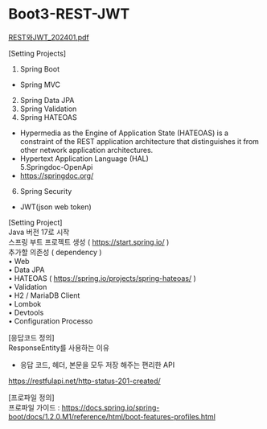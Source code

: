 # Boot3-REST-JWT  
[REST와JWT_202401.pdf](docs%2FREST%BF%CDJWT_202401.pdf)  

[Setting Projects]  
1. Spring Boot  
 - Spring MVC  
2. Spring Data JPA  
3. Spring Validation  
4. Spring HATEOAS  
 - Hypermedia as the Engine of Application State (HATEOAS) is a constraint of the REST application architecture that distinguishes it from other network application architectures.    
 - Hypertext Application Language (HAL)  
5.Springdoc-OpenApi  
 - https://springdoc.org/  
6. Spring Security  
 - JWT(json web token)  

[Setting Project]  
Java 버전 17로 시작  
스프링 부트 프로젝트 생성 ( https://start.spring.io/ )  
추가할 의존성 ( dependency )  
• Web  
• Data JPA  
• HATEOAS  ( https://spring.io/projects/spring-hateoas/ )  
• Validation  
• H2 / MariaDB Client  
• Lombok  
• Devtools  
• Configuration Processo  

[응답코드 정의]  
ResponseEntity를 사용하는 이유  
 - 응답 코드, 헤더, 본문을 모두 저장 해주는 편리한 API  
 
https://restfulapi.net/http-status-201-created/  

[프로파일 정의]  
프로파일 가이드 : https://docs.spring.io/spring-boot/docs/1.2.0.M1/reference/html/boot-features-profiles.html  

